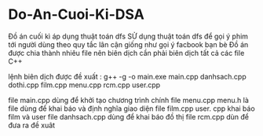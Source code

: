 # Do-An-Cuoi-Ki-DSA
Đồ án cuối kì áp dụng thuật toán dfs
SỬ dụng thuật toán dfs để gọi ý phim tới người dùng theo quy tắc lân cận giống như gọi ý facbook bạn bè
Đồ án được chia thành nhiêu file nên biên dịch cần phải biên dịch tất cả các file C++

lệnh biên dịch được đề xuất : g++ -g -o main.exe main.cpp danhsach.cpp dothi.cpp film.cpp menu.cpp rcm.cpp user.cpp

file main.cpp dùng để khởi tạo chương trình chính
file menu.cpp menu.h là file dùng để khai báo và định nghĩa giao diện
file film.cpp user. cpp khai báo film và user 
file danhsach.cpp dùng để khai báo đồ thị
file rcm.cpp dùn để đưa ra đề xuât 
